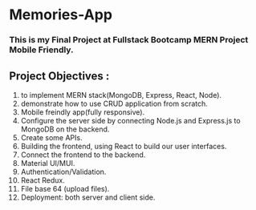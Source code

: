 # Memories-App
### This is my Final Project at Fullstack Bootcamp MERN Project Mobile Friendly.
## Project Objectives :
1. to implement MERN stack(MongoDB, Express, React, Node).
2. demonstrate how to use CRUD application from scratch.
3. Mobile freindly app(fully responsive).
4. Configure the server side by connecting Node.js and Express.js to MongoDB on the backend.
5. Create some APIs.
6. Building the frontend, using React to build our user interfaces.
7. Connect the frontend to the backend.
8. Material UI/MUI.
9. Authentication/Validation.
10. React Redux.
11. File base 64 (upload files).
12. Deployment: both server and client side.


